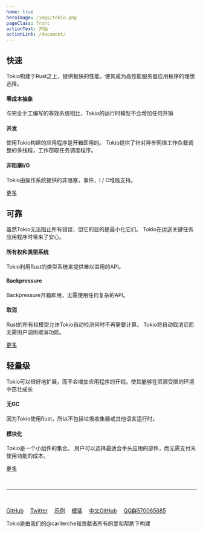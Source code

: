 ```yaml
---
home: true
heroImage: /imgs/tokio.png
pageClass: front
actionText: 开始
actionLink: /document/
---
```


<div class="features">
  <div class="feature">
    <h2>快速</h2>
    <p>Tokio构建于Rust之上，提供极快的性能，使其成为高性能服务器应用程序的理想选择。</p>
    <div>
        <h4>零成本抽象</h4>
        <p>与完全手工编写的等效系统相比，Tokio的运行时模型不会增加任何开销</p>
        <h4>并发</h4>
        <p>使用Tokio构建的应用程序是开箱即用的。 Tokio提供了针对异步网络工作负载调整的多线程，工作窃取任务调度程序。</p>
        <h4>非阻塞I/O</h4>
        <p>Tokio由操作系统提供的非阻塞，事件，I / O堆栈支持。</p>
    </div>
    <div><a href="https://tokio-zh.github.io/document/#%E5%BF%AB%E9%80%9F">更多</a></div>
  </div>
  <div class="feature">
    <h2>可靠</h2>
    <p>虽然Tokio无法阻止所有错误，但它的目的是最小化它们。 Tokio在运送关键任务应用程序时带来了安心。</p>
    <div>
        <h4>所有权和类型系统</h4>
        <p>Tokio利用Rust的类型系统来提供难以滥用的API。</p>
        <h4>Backpressure</h4>
        <p>Backpressure开箱即用，无需使用任何复杂的API。</p>
        <h4>取消</h4>
        <p>Rust的所有权模型允许Tokio自动检测何时不再需要计算。 Tokio将自动取消它而无需用户调用取消功能。</p>
    </div>
    <div><a href="https://tokio-zh.github.io/document/#%E5%8F%AF%E9%9D%A0">更多</a></div>
  </div>
  <div class="feature">
    <h2>轻量级</h2>
    <p>Tokio可以很好地扩展，而不会增加应用程序的开销，使其能够在资源受限的环境中茁壮成长</p>
    <div>
        <h4>无GC</h4>
        <p>因为Tokio使用Rust，所以不包括垃圾收集器或其他语言运行时。</p>
        <h4>模块化</h4>
        <p>Tokio是一个小组件的集合。 用户可以选择最适合手头应用的部件，而无需支付未使用功能的成本。</p>
    </div>
    <div><a href="https://tokio-zh.github.io/document/#%E8%BD%BB%E9%87%8F%E7%BA%A7">更多</a></div>
  </div>
</div>

<br><hr><br>

<div>
    <a href="https://github.com/tokio-rs/tokio" target="_black">GitHub</a>&emsp;
    <a href="https://twitter.com/tokio_rs" target="_black">Twitter</a>&emsp;
    <a href="https://github.com/tokio-rs/tokio/tree/master/examples" target="_black">示例</a>&emsp;
    <a href="https://tokio-zh.github.io/document" target="_black">概括</a>&emsp;
    <a href="https://github.com/tokio-zh" target="_black">中文GitHub</a>&emsp;
    <a href="#">QQ群570065685</a>
</div>

<p>Tokio是由我们的@carllerche和贡献者所有的爱和帮助下构建</p>